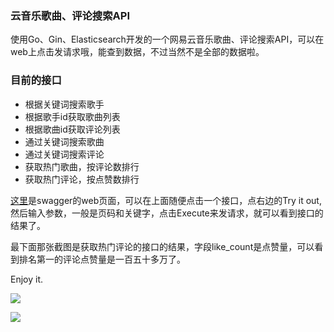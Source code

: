 ### 云音乐歌曲、评论搜索API
使用Go、Gin、Elasticsearch开发的一个网易云音乐歌曲、评论搜索API，可以在web上点击发请求哦，能查到数据，不过当然不是全部的数据啦。

### 目前的接口
* 根据关键词搜索歌手
* 根据歌手id获取歌曲列表
* 根据歌曲id获取评论列表
* 通过关键词搜索歌曲
* 通过关键词搜索评论
* 获取热门歌曲，按评论数排行
* 获取热门评论，按点赞数排行

[这里](http://47.99.131.182/swagger/index.html#)是swagger的web页面，可以在上面随便点击一个接口，点右边的Try it out, 然后输入参数，一般是页码和关键字，点击Execute来发请求，就可以看到接口的结果了。

最下面那张截图是获取热门评论的接口的结果，字段like_count是点赞量，可以看到排名第一的评论点赞量是一百五十多万了。

Enjoy it.


![](https://i.loli.net/2020/05/10/3PFqmcJxawsijE1.png)

![](https://i.loli.net/2020/05/10/HOTuj87wnpohLqV.png)

